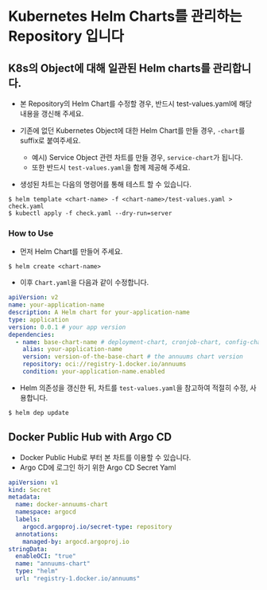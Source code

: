 # Kubernetes Helm Charts를 관리하는 Repository 입니다

## K8s의 Object에 대해 일관된 Helm charts를 관리합니다.

- 본 Repository의 Helm Chart를 수정할 경우, 반드시 test-values.yaml에 해당 내용을 갱신해 주세요.

- 기존에 없던 Kubernetes Object에 대한 Helm Chart를 만들 경우, `-chart`를 suffix로 붙여주세요.
  - 예시) Service Object 관련 차트를 만들 경우, `service-chart`가 됩니다.
  - 또한 반드시 `test-values.yaml`을 함께 제공해 주세요.
  
- 생성된 차트는 다음의 명령어를 통해 테스트 할 수 있습니다.
```shell
$ helm template <chart-name> -f <chart-name>/test-values.yaml > check.yaml
$ kubectl apply -f check.yaml --dry-run=server
```

### How to Use

- 먼저 Helm Chart를 만들어 주세요.
```shell
$ helm create <chart-name>
```

- 이후 `Chart.yaml`을 다음과 같이 수정합니다.
```yaml
apiVersion: v2
name: your-application-name
description: A Helm chart for your-application-name
type: application
version: 0.0.1 # your app version
dependencies:
  - name: base-chart-name # deployment-chart, cronjob-chart, config-chart ...
    alias: your-application-name
    version: version-of-the-base-chart # the annuums chart version
    repository: oci://registry-1.docker.io/annuums
    condition: your-application-name.enabled
```

- Helm 의존성을 갱신한 뒤, 차트를 `test-values.yaml`을 참고하여 적절히 수정, 사용합니다.
```shell
$ helm dep update
```

## Docker Public Hub with Argo CD
- Docker Public Hub로 부터 본 차트를 이용할 수 있습니다.
- Argo CD에 로그인 하기 위한 Argo CD Secret Yaml
```yaml
apiVersion: v1
kind: Secret
metadata:
  name: docker-annuums-chart
  namespace: argocd
  labels:
    argocd.argoproj.io/secret-type: repository
  annotations:
    managed-by: argocd.argoproj.io
stringData:
  enableOCI: "true"
  name: "annuums-chart"
  type: "helm"
  url: "registry-1.docker.io/annuums" 
```
